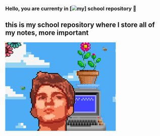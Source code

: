 ### Hello, you are currenty in [![my](https://www.instagram.com/domenlemut/)] school repository 👋
## this is my school repository where I store all of my notes, more important

<img src="github_1.png" width="350">

